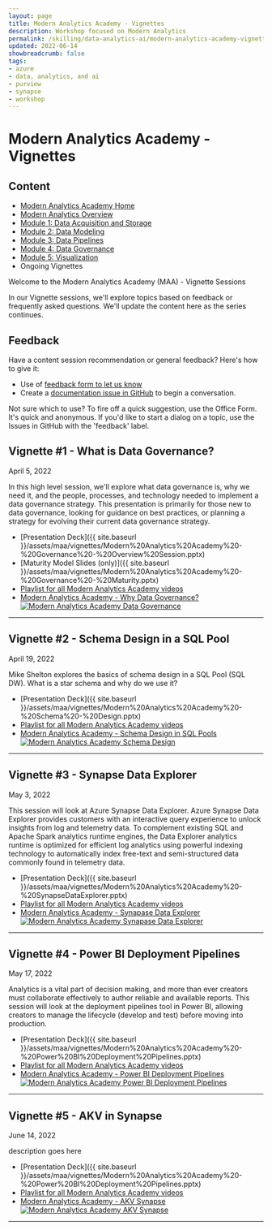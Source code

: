 ```yaml
---
layout: page
title: Modern Analytics Academy - Vignettes
description: Workshop focused on Modern Analytics
permalink: /skilling/data-analytics-ai/modern-analytics-academy-vignettes
updated: 2022-06-14
showbreadcrumb: false
tags: 
- azure
- data, analytics, and ai
- purview
- synapse
- workshop
---
```


# Modern Analytics Academy - Vignettes

##  Content
* [Modern Analytics Academy Home](/PartnerResources/skilling/data-analytics-ai/modern-analytics-academy)
* [Modern Analytics Overview](/PartnerResources/skilling/data-analytics-ai/modern-analytics-academy-overview)
* [Module 1: Data Acquisition and Storage](/PartnerResources/skilling/data-analytics-ai/modern-analytics-academy-data-acquisition)
* [Module 2: Data Modeling](/PartnerResources/skilling/data-analytics-ai/modern-analytics-academy-data-modeling)
* [Module 3: Data Pipelines](/PartnerResources/skilling/data-analytics-ai/modern-analytics-academy-data-pipelines)
* [Module 4: Data Governance](/PartnerResources/skilling/data-analytics-ai/modern-analytics-academy-data-governance)
* [Module 5: Visualization](/PartnerResources/skilling/data-analytics-ai/modern-analytics-academy-data-visualization)
* Ongoing Vignettes

Welcome to the Modern Analytics Academy (MAA) - Vignette Sessions

In our Vignette sessions, we'll explore topics based on feedback or frequently asked questions. We'll update the content here as the series continues.

## Feedback

Have a content session recommendation or general feedback? Here's how to give it:
* Use of [feedback form to let us know](https://aka.ms/maa-feedback)
* Create a [documentation issue in GitHub](https://github.com/microsoft/PartnerResources/issues/new?labels=feedback&title=Modern%20Analytics%20Academy%20feedback) to begin a conversation.

Not sure which to use? To fire off a quick suggestion, use the Office Form. It's quick and anonymous. If you'd like to start a dialog on a topic, use the Issues in GitHub with the 'feedback' label.


## Vignette #1 - What is Data Governance?
April 5, 2022

In this high level session, we'll explore what data governance is, why we need it, and the people, processes, and technology needed to implement a data governance strategy. This presentation is primarily for those new to data governance, looking for guidance on best practices, or planning a strategy for evolving their current data governance strategy.

* [Presentation Deck]({{ site.baseurl }}/assets/maa/vignettes/Modern%20Analytics%20Academy%20-%20Governance%20-%20Overview%20Session.pptx)
* [Maturity Model Slides (only)]({{ site.baseurl }}/assets/maa/vignettes/Modern%20Analytics%20Academy%20-%20Governance%20-%20Maturity.pptx)
* [Playlist for all Modern Analytics Academy videos](https://www.youtube.com/playlist?list=PLz7jPMmpNrjm35mPO6KcOeNdMEMSYKXfj)
* [Modern Analytics Academy - Why Data Governance?](https://www.youtube.com/watch?v=OWrO3XmKxqQ)
[![Modern Analytics Academy Data Governance](https://img.youtube.com/vi/OWrO3XmKxqQ/0.jpg)](https://www.youtube.com/watch?v=OWrO3XmKxqQ)

---

## Vignette #2 - Schema Design in a SQL Pool
April 19, 2022

Mike Shelton explores the basics of schema design in a SQL Pool (SQL DW). What is a star schema and why do we use it? 

* [Presentation Deck]({{ site.baseurl }}/assets/maa/vignettes/Modern%20Analytics%20Academy%20-%20Schema%20-%20Design.pptx)
* [Playlist for all Modern Analytics Academy videos](https://www.youtube.com/playlist?list=PLz7jPMmpNrjm35mPO6KcOeNdMEMSYKXfj)
* [Modern Analytics Academy - Schema Design in SQL Pools](https://www.youtube.com/watch?v=zCqMyRtb41A)
[![Modern Analytics Academy Schema Design](https://img.youtube.com/vi/zCqMyRtb41A/0.jpg)](https://www.youtube.com/watch?v=zCqMyRtb41A)

---

## Vignette #3 - Synapse Data Explorer
May 3, 2022

This session will look at Azure Synapse Data Explorer. Azure Synapse Data Explorer provides customers with an interactive query experience to unlock insights from log and telemetry data. To complement existing SQL and Apache Spark analytics runtime engines, the Data Explorer analytics runtime is optimized for efficient log analytics using powerful indexing technology to automatically index free-text and semi-structured data commonly found in telemetry data.

* [Presentation Deck]({{ site.baseurl }}/assets/maa/vignettes/Modern%20Analytics%20Academy%20-%20SynapseDataExplorer.pptx)
* [Playlist for all Modern Analytics Academy videos](https://www.youtube.com/playlist?list=PLz7jPMmpNrjm35mPO6KcOeNdMEMSYKXfj)
* [Modern Analytics Academy - Synapase Data Explorer](https://www.youtube.com/watch?v=4BAIJd7xdBM)
[![Modern Analytics Academy Synapase Data Explorer](https://img.youtube.com/vi/4BAIJd7xdBM/0.jpg)](https://www.youtube.com/watch?v=4BAIJd7xdBM)

---

## Vignette #4 - Power BI Deployment Pipelines
May 17, 2022

 Analytics is a vital part of decision making, and more than ever creators must collaborate effectively to author reliable and available reports. This session will look at the deployment pipelines tool in Power BI, allowing creators to manage the lifecycle (develop and test) before moving into production.

* [Presentation Deck]({{ site.baseurl }}/assets/maa/vignettes/Modern%20Analytics%20Academy%20-%20Power%20BI%20Deployment%20Pipelines.pptx)
* [Playlist for all Modern Analytics Academy videos](https://www.youtube.com/playlist?list=PLz7jPMmpNrjm35mPO6KcOeNdMEMSYKXfj)
* [Modern Analytics Academy - Power BI Deployment Pipelines](https://www.youtube.com/watch?v=kYdEYfOpVqk)
[![Modern Analytics Academy Power BI Deployment Pipelines](https://img.youtube.com/vi/kYdEYfOpVqk/0.jpg)](https://www.youtube.com/watch?v=kYdEYfOpVqk)

---

## Vignette #5 - AKV in Synapse
June 14, 2022

description goes here

* [Presentation Deck]({{ site.baseurl }}/assets/maa/vignettes/Modern%20Analytics%20Academy%20-%20Power%20BI%20Deployment%20Pipelines.pptx)
* [Playlist for all Modern Analytics Academy videos](https://www.youtube.com/playlist?list=PLz7jPMmpNrjm35mPO6KcOeNdMEMSYKXfj)
* [Modern Analytics Academy - AKV Synapse](https://www.youtube.com/watch?v=09aBpfcqY2Q)
[![Modern Analytics Academy AKV Synapse](https://img.youtube.com/vi/09aBpfcqY2Q/0.jpg)](https://www.youtube.com/watch?v=09aBpfcqY2Q)

---